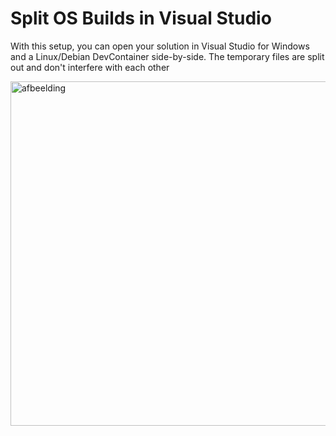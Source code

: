 # Split OS Builds in Visual Studio

With this setup, you can open your solution in Visual Studio for Windows and a Linux/Debian DevContainer side-by-side.
The temporary files are split out and don't interfere with each other

<img width="620" height="551" alt="afbeelding" src="https://github.com/user-attachments/assets/55a6644e-53d5-497c-993a-1afdfed8050a" />
